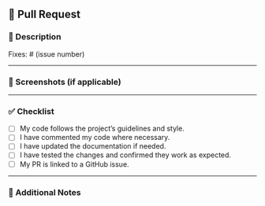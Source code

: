 ## 🚀 Pull Request

### 🔖 Description
<!-- Please include a summary of the change and which issue is fixed. -->

Fixes: # (issue number)

---

### 📸 Screenshots (if applicable)
<!-- Add screenshots or screen recordings to help us understand your changes. -->

---

### ✅ Checklist

- [ ] My code follows the project’s guidelines and style.
- [ ] I have commented my code where necessary.
- [ ] I have updated the documentation if needed.
- [ ] I have tested the changes and confirmed they work as expected.
- [ ] My PR is linked to a GitHub issue.

---

### 🙌 Additional Notes
<!-- Add anything else you’d like to mention (e.g., learning from this PR, challenges faced). -->